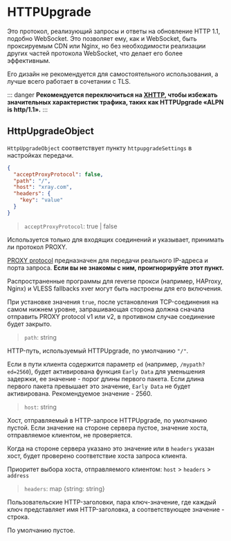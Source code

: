 # HTTPUpgrade

Это протокол, реализующий запросы и ответы на обновление HTTP 1.1, подобно WebSocket. Это позволяет ему, как и WebSocket, быть проксируемым CDN или Nginx, но без необходимости реализации других частей протокола WebSocket, что делает его более эффективным.

Его дизайн не рекомендуется для самостоятельного использования, а лучше всего работает в сочетании с TLS.

::: danger
**Рекомендуется переключиться на [XHTTP](https://github.com/XTLS/Xray-core/discussions/4113#discussioncomment-11468947), чтобы избежать значительных характеристик трафика, таких как HTTPUpgrade «ALPN is http/1.1».**
:::

## HttpUpgradeObject

`HttpUpgradeObject` соответствует пункту `httpupgradeSettings` в настройках передачи.

```json
{
  "acceptProxyProtocol": false,
  "path": "/",
  "host": "xray.com",
  "headers": {
    "key": "value"
  }
}
```

> `acceptProxyProtocol`: true | false

Используется только для входящих соединений и указывает, принимать ли протокол PROXY.

[PROXY protocol](https://www.haproxy.org/download/2.2/doc/proxy-protocol.txt) предназначен для передачи реального IP-адреса и порта запроса. **Если вы не знакомы с ним, проигнорируйте этот пункт.**

Распространенные программы для reverse прокси (например, HAProxy, Nginx) и VLESS fallbacks xver могут быть настроены для его включения.

При установке значения `true`, после установления TCP-соединения на самом нижнем уровне, запрашивающая сторона должна сначала отправить PROXY protocol v1 или v2, в противном случае соединение будет закрыто.

> `path`: string

HTTP-путь, используемый HTTPUpgrade, по умолчанию `"/"`.

Если в пути клиента содержится параметр `ed` (например, ```/mypath?ed=2560```), будет активирована функция `Early Data` для уменьшения задержки, ее значение - порог длины первого пакета. Если длина первого пакета превышает это значение, `Early Data` не будет активирована. Рекомендуемое значение - 2560.

> `host`: string

Хост, отправляемый в HTTP-запросе HTTPUpgrade, по умолчанию пустой. Если значение на стороне сервера пустое, значение хоста, отправляемое клиентом, не проверяется.

Когда на стороне сервера указано это значение или в `headers` указан хост, будет проверено соответствие хоста запроса клиента.

Приоритет выбора хоста, отправляемого клиентом: `host` > `headers` > `address`

> `headers`: map \{string: string\}

Пользовательские HTTP-заголовки, пара ключ-значение, где каждый ключ представляет имя HTTP-заголовка, а соответствующее значение - строка.

По умолчанию пустое.



